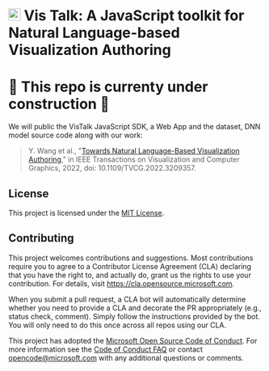 # <img src="https://microsoft.github.io/VisTalk/vistalk-icon.svg" width="24px" />  Vis Talk: A JavaScript toolkit for Natural Language-based Visualization Authoring

# 🚧 This repo is currenty under construction 🚧

We will public the VisTalk JavaScript SDK, a Web App and the dataset, DNN model source code along with our work:
> Y. Wang et al., "[Towards Natural Language-Based Visualization Authoring](https://www.microsoft.com/en-us/research/publication/towards-natural-language-based-visualization-authoring/)," in IEEE Transactions on Visualization and Computer Graphics, 2022, doi: 10.1109/TVCG.2022.3209357.

## License
This project is licensed under the [MIT License](LICENSE).

## Contributing

This project welcomes contributions and suggestions.  Most contributions require you to agree to a
Contributor License Agreement (CLA) declaring that you have the right to, and actually do, grant us
the rights to use your contribution. For details, visit https://cla.opensource.microsoft.com.

When you submit a pull request, a CLA bot will automatically determine whether you need to provide
a CLA and decorate the PR appropriately (e.g., status check, comment). Simply follow the instructions
provided by the bot. You will only need to do this once across all repos using our CLA.

This project has adopted the [Microsoft Open Source Code of Conduct](https://opensource.microsoft.com/codeofconduct/).
For more information see the [Code of Conduct FAQ](https://opensource.microsoft.com/codeofconduct/faq/) or
contact [opencode@microsoft.com](mailto:opencode@microsoft.com) with any additional questions or comments.
